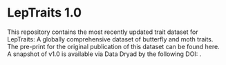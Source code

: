 # LepTraits 1.0

This repository contains the most recently updated trait dataset for LepTraits: A globally comprehensive dataset of butterfly and moth traits. The pre-print for the original publication of this dataset can be found here. A snapshot of v1.0 is available via Data Dryad by the following DOI: .
 
